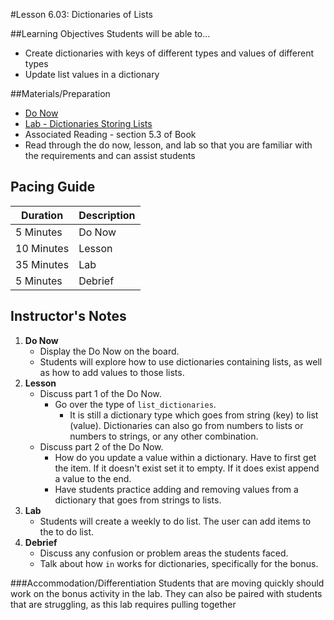 #Lesson 6.03: Dictionaries of Lists

##Learning Objectives
Students will be able to...

* Create dictionaries with keys of different types and values of different types
* Update list values in a dictionary

##Materials/Preparation
* [Do Now]
* [Lab - Dictionaries Storing Lists]
* Associated Reading - section 5.3 of Book
*  Read through the do now, lesson, and lab so that you are familiar with the requirements and can assist students

## Pacing Guide
| **Duration**   | **Description** |
| ---------- | ----------- |
| 5 Minutes  | Do Now      |
| 10 Minutes | Lesson      |
| 35 Minutes | Lab         |
| 5 Minutes | Debrief     |

## Instructor's Notes

1. **Do Now**
    * Display the Do Now on the board.
    * Students will explore how to use dictionaries containing lists, as well as how to add values to those lists.
2. **Lesson**
	* Discuss part 1 of the Do Now.
		* Go over the type of `list_dictionaries`. 
		    * It is still a dictionary type which goes from string (key) to list (value). Dictionaries can also go from numbers to lists or numbers to strings, or any other combination. 
	* Discuss part 2 of the Do Now. 
		* How do you update a value within a dictionary. Have to first get the item. If it doesn't exist set it to empty. If it does exist append a value to the end. 
		* Have students practice adding and removing values from a dictionary that goes from strings to lists. 
3. **Lab**	
	* Students will create a weekly to do list. The user can add items to the to do list. 
4. **Debrief**
	* Discuss any confusion or problem areas the students faced. 
	* Talk about how `in` works for dictionaries, specifically for the bonus.

###Accommodation/Differentiation
Students that are moving quickly should work on the bonus activity in the lab. They can also be paired with students that are struggling, as this lab requires pulling together 

[Do Now]: do_now.md
[Lab - Dictionaries Storing Lists]: lab.md